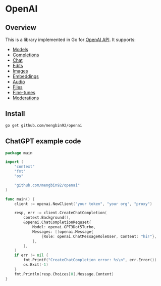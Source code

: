 # OpenAI

## Overview

This is a library implemented in Go for [OpenAI API](https://platform.openai.com/docs/api-reference). It supports:  

* [Models](https://platform.openai.com/docs/api-reference/models)
* [Completions](https://platform.openai.com/docs/api-reference/completions)
* [Chat](https://platform.openai.com/docs/api-reference/chat)
* [Edits](https://platform.openai.com/docs/api-reference/edits)
* [Images](https://platform.openai.com/docs/api-reference/images)
* [Embeddings](https://platform.openai.com/docs/api-reference/embeddings)
* [Audio](https://platform.openai.com/docs/api-reference/audio)
* [Files](https://platform.openai.com/docs/api-reference/files)
* [Fine-tunes](https://platform.openai.com/docs/api-reference/fine-tunes)
* [Moderations](https://platform.openai.com/docs/api-reference/moderations) 

## Install

```bash
go get github.com/mengbin92/openai
```

## ChatGPT example code  

```go
package main

import (
	"context"
	"fmt"
	"os"

	"github.com/mengbin92/openai"
)

func main() {
	client := openai.NewClient("your token", "your org", "proxy")

	resp, err := client.CreateChatCompletion(
		context.Background(),
		&openai.ChatCompletionRequset{
			Model: openai.GPT3Dot5Turbo,
			Messages: []openai.Message{
				{Role: openai.ChatMessageRoleUser, Content: "hi!"},
			},
		},
	)
	if err != nil {
		fmt.Printf("CreateChatCompletion error: %s\n", err.Error())
		os.Exit(-1)
	}
	fmt.Println(resp.Choices[0].Message.Content)
}
```